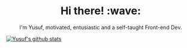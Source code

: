 <h1 align='center'> Hi there! :wave:</h1>

<p align="center">
    I'm Yusuf, motivated, entusiastic and a self-taught Front-end Dev.
</p>

[![Yusuf's github stats](https://github-readme-stats.vercel.app/api?username=yusufali19)](https://github.com/anuraghazra/github-readme-stats)
